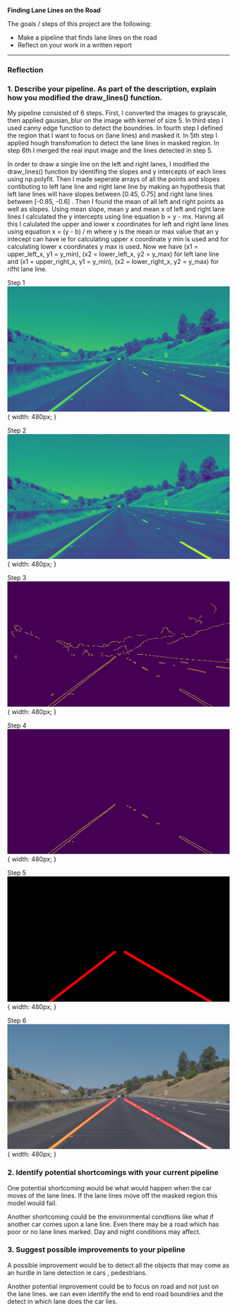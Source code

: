**Finding Lane Lines on the Road**

The goals / steps of this project are the following:
* Make a pipeline that finds lane lines on the road
* Reflect on your work in a written report


[//]: # (Image References)

[image1]: ./pipeline/gray_whiteCarLaneSwitch.jpg "Grayscale"
[image2]: ./pipeline/gaussian_whiteCarLaneSwitch.jpg "Gaussian blur"
[image3]: ./pipeline/canny_whiteCarLaneSwitch.jpg "Canny"
[image4]: ./pipeline/region_whiteCarLaneSwitch.jpg "Region"
[image5]: ./pipeline/hough_whiteCarLaneSwitch.jpg "Hough"
[image6]: ./test_images_output/whiteCarLaneSwitch.jpg "Final"

---

### Reflection

### 1. Describe your pipeline. As part of the description, explain how you modified the draw_lines() function.

My pipeline consisted of 6 steps. First, I converted the images to grayscale, then applied gausian_blur on the image with kernel of size 5. In third step I used canny edge function to detect the boundries. In fourth step I defined the region that I want to focus on (lane lines) and masked it. In 5th step I applied hough transfomation to detect the lane lines in masked region. In step 6th I merged the real input image and the lines detected in step 5.

In order to draw a single line on the left and right lanes, I modified the draw_lines() function by identifing the slopes and y intercepts of each lines using np.polyfit. Then I made seperate arrays of all the points and slopes contibuting to left lane line and right lane line by making an hypothesis that left lane lines will have slopes between [0.45, 0.75] and right lane lines between [-0.85, -0.6] . Then I found the mean of all left and right points as well as slopes. Using mean slope, mean y and mean x of left and right lane lines I calculated the y intercepts using line equation b = y - mx. Haivng all this I calulated the upper and lower x coordinates for left and right lane lines using equation x = (y - b) / m where y is the mean or max value that an y intecept can have ie for calculating upper x coordinate y min is used and for calculating lower x coordinates y max is used. Now we have (x1 = upper_left_x, y1 = y_min), (x2 = lower_left_x, y2 = y_max) for left lane line and (x1 = upper_right_x, y1 = y_min), (x2 = lower_right_x, y2 = y_max) for rifht lane line.

Step 1
![alt text][image1]{ width: 480px; }

Step 2
![alt text][image2]{ width: 480px; }

Step 3
![alt text][image3]{ width: 480px; }

Step 4
![alt text][image4]{ width: 480px; }

Step 5
![alt text][image5]{ width: 480px; }

Step 6
![alt text][image6]{ width: 480px; }


### 2. Identify potential shortcomings with your current pipeline


One potential shortcoming would be what would happen when the car moves of the lane lines. If the lane lines move off the masked region this model would fail. 

Another shortcoming could be the environmental condtions like what if another car comes upon a lane line. Even there may be a road which has poor or no lane lines marked. Day and night conditions may affect.


### 3. Suggest possible improvements to your pipeline

A possible improvement would be to detect all the objects that may come as an hurdle in lane detection ie cars , pedestrians. 

Another potential improvement could be to focus on road and not just on the lane lines. we can even identify the end to end road boundries and the detect in which lane does the car lies.
